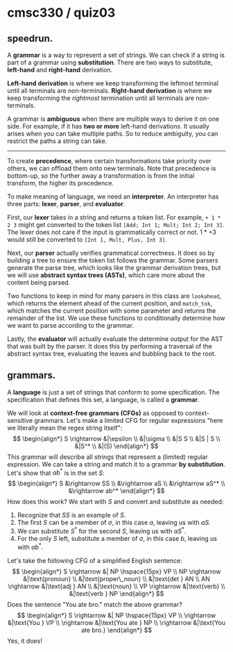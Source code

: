 # cmsc330 / quiz03

## speedrun.

A **grammar** is a way to represent a set of strings. We can check if a string is part of a grammar using **substitution**. There are two ways to substitute, **left-hand** and **right-hand** derivation.

**Left-hand derivation** is where we keep transforming the leftmost terminal until all terminals are non-terminals. **Right-hand derivation** is where we keep transforming the *rightmost* termination until all terminals are non-terminals.

A grammar is **ambiguous** when there are multiple ways to derive it on one side. For example, if it has **two or more** left-hand derivations. It usually arises when you can take multiple paths. So to reduce ambiguity, you can restrict the paths a string can take.

---

To create **precedence**, where certain transformations take priority over others, we can offload them onto new terminals. Note that precedence is bottom-up, so the further away a transformation is from the initial transform, the higher its precedence.

To make meaning of language, we need an **interpreter**. An interpreter has three parts: **lexer**, **parser**, and **evaluator**.

First, our **lexer** takes in a string and returns a token list. For example, `+ 1 * 2 3` might get converted to the token list `[Add; Int 1; Mult; Int 2; Int 3]`. The lexer does not care if the input is grammatically correct or not. $1* + 3$​ would still be converted to `[Int 1, Mult, Plus, Int 3]`.

Next, our **parser** actually verifies grammatical correctness. It does so by building a tree to ensure the token list follows the grammar. Some parsers generate the parse tree, which looks like the grammar derivation trees, but we will use **abstract syntax trees (ASTs)**, which care more about the content being parsed. 

Two functions to keep in mind for many parsers in this class are `lookahead`, which returns the element ahead of the current position, and `match_tok`, which matches the current position with some parameter and returns the remainder of the list. We use these functions to conditionally determine how we want to parse according to the grammar.

Lastly, the **evaluator** will actually evaluate the determine output for the AST that was built by the parser. It does this by performing a traversal of the abstract syntax tree, evaluating the leaves and bubbling back to the root.

## grammars.

A **language** is just a set of strings that conform to some specification. The specification that defines this set, a language, is called a **grammar**.

We will look at **context-free grammars (CFGs)** as opposed to context-sensitive grammars. Let's make a limited CFG for regular expressions "here we literally mean the regex string itself":
$$
\begin{align*}
	S \rightarrow 
	&|\epsilon \\
	&|\sigma \\
	&|S S \\
	&|S | S \\
	&|S^* \\
	&|(S)
\end{align*}
$$
This grammar will describe all strings that represent a (limited) regular expression. We can take a string and match it to a grammar **by substitution**. Let's show that $ab^*$ is in the set $S$:
$$
\begin{align*}
	S &\rightarrow SS \\
	&\rightarrow aS \\
	&\rightarrow aS^* \\
	&\rightarrow ab^*
\end{align*}
$$
How does this work? We start with $S$ and convert and substitute as needed:

1. Recognize that $SS$ is an example of $S$.
2. The first $S$ can be a member of $\sigma$, in this case $a$, leaving us with $aS$.
3. We can substitute $S^*$ for the second $S$, leaving us with $aS^*$.
4. For the only $S$ left, substitute a member of $\sigma$, in this case $b$, leaving us with $ab^*$.

Let's take the following CFG of a simplified English sentence:
$$
\begin{align*}
S \rightarrow &| NP \hspace{15px} VP \\
NP \rightarrow &|\text{pronoun} \\
            &|\text{proper\_noun} \\
            &|\text{det } AN \\
AN \rightarrow &|\text{adj } AN \\
			&|\text{noun} \\
VP \rightarrow &|\text{verb} \\
			&|\text{verb } NP
\end{align*}
$$
Does the sentence "$\text{You ate bro.}$" match the above grammar?
$$
\begin{align*}
	S \rightarrow &| NP \hspace{15px} VP \\
	\rightarrow &|\text{You } VP \\
	\rightarrow &|\text{You ate } NP \\
    \rightarrow &|\text{You ate bro.}
\end{align*}
$$
Yes, it does!

